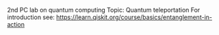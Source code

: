 2nd PC lab on quantum computing
Topic: Quantum teleportation
For introduction see: https://learn.qiskit.org/course/basics/entanglement-in-action
